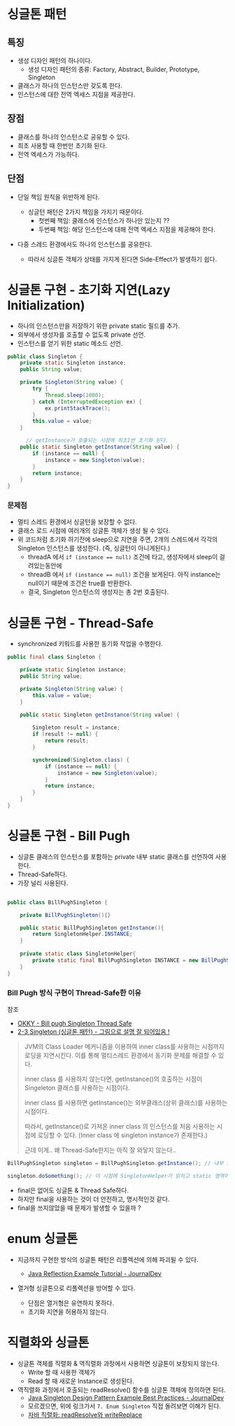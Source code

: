 # 싱글톤 패턴

## 특징
* 생성 디자인 패턴의 하나이다.
	* 생성 디자인 패턴의 종류: Factory, Abstract, Builder, Prototype, Singleton
* 클래스가 하나의 인스턴스만 갖도록 한다.
* 인스턴스에 대한 전역 엑세스 지점을 제공한다.


## 장점
* 클래스를 하나의 인스턴스로 공유할 수 있다.
* 최초 사용할 때 한번만 초기화 된다.
* 전역 엑세스가 가능하다.


## 단점
* 단일 책임 원칙을 위반하게 된다.
	* 싱글턴 패턴은 2가지 책임을 가지기 때문이다.
		* 첫번째 책임: 클래스에 인스턴스가 하나만 있는지 ??
		* 두번째 책임: 해당 인스턴스에 대해 전역 엑세스 지점을 제공해야 한다.

* 다중 스레드 환경에서도 하나의 인스턴스를 공유한다.
  * 따라서 싱글톤 객체가 상태를 가지게 된다면 Side-Effect가 발생하기 쉽다.


# 싱글톤 구현 - 초기화 지연(Lazy Initialization)
* 하나의 인스턴스만을 저장하기 위한 private static 필드를 추가.
* 외부에서 생성자를 호출할 수 없도록 private 선언.
* 인스턴스를 얻기 위한 static 메소드 선언.
``` java
public class Singleton {
    private static Singleton instance;
    public String value;

    private Singleton(String value) {
        try {
            Thread.sleep(1000);
        } catch (InterruptedException ex) {
            ex.printStackTrace();
        }
        this.value = value;
    }

	  // getInstance가 호출되는 시점에 최초1번 초기화 된다.
    public static Singleton getInstance(String value) {
        if (instance == null) {
            instance = new Singleton(value);
        }
        return instance;
    }
}
```


### 문제점
* 멀티 스레드 환경에서 싱글턴을 보장할 수 없다.
* 클래스 로드 시점에 여러개의 싱글톤 객체가 생성 될 수 있다.
* 위 코드처럼 초기화 하기전에 sleep으로 지연을 주면, 2개의 스레드에서 각각의 Singleton 인스턴스를 생성한다. (즉, 싱글턴이 아니게된다.)
	* threadA 에서 `if (instance == null)`  조건에 타고, 생성자에서 sleep이 걸려있는동안에
	* threadB 에서  `if (instance == null)` 조건을 보게된다. 아직 instance는 null이기 때문에 조건은 true를 반환한다. 
	* 결국, Singleton 인스턴스의 생성자는 총 2번 호출된다.


# 싱글톤 구현 - Thread-Safe
* synchronized 키워드를 사용한 동기화 작업을 수행한다.

``` java
public final class Singleton {

    private static Singleton instance;
    public String value;

    private Singleton(String value) {
        this.value = value;
    }

    public static Singleton getInstance(String value) {
     
        Singleton result = instance;
        if (result != null) {
            return result;
        }

        synchronized(Singleton.class) {
            if (instance == null) {
                instance = new Singleton(value);
            }
            return instance;
        }
    }
}
```



# 싱글톤 구현 - Bill Pugh
* 싱글톤 클래스의 인스턴스를 포함하는 private 내부 static 클래스를 선언하여 사용한다.
* Thread-Safe하다.
* 가장 널리 사용된다.

``` java

public class BillPughSingleton {

    private BillPughSingleton(){}

    public static BillPughSingleton getInstance(){
        return SingletonHelper.INSTANCE;
    }
    
    private static class SingletonHelper{
        private static final BillPughSingleton INSTANCE = new BillPughSingleton();
    }
}
```


### Bill Pugh 방식 구현이 Thread-Safe한 이유

참조
* [OKKY - Bill pugh Singleton Thread Safe](https://okky.kr/article/631212)
* [2-3 Singleton (싱글톤 패턴) - 그림으로 설명 잘 되어있음 !](https://jiwondev.tistory.com/190?category=889372)

> JVM의 Class Loader 메커니즘을 이용하여 inner class를 사용하는 시점까지 로딩을 지연시킨다. 이를 통해 멀티스레드 환경에서 동기화 문제를 해결할 수 있다.
> 
> inner class 를 사용하지 않는다면, getInstance()의 호출하는 시점이 Singeleton 클래스를 사용하는 시점이다.
> 
> inner class 를 사용하면  getInstance()는 외부클래스(상위 클래스)를 사용하는 시점이다.
> 
> 따라서, getInstance()로 가져온 inner class 의 인스턴스를 처음 사용하는 시점에 로딩할 수 있다. (Inner class 에 singleton instance가 존재한다.)
> 
> 근데 이게.. 왜 Thread-Safe한지는 아직 잘 와닿지 않는다..


```java
BillPughSingleton singleton = BillPughSingleton.getInstance(); // 내부 클래스는 읽히지 않음.

singleton.doSomething(); // 이 시점에 SingletonHelper가 읽히고 static 영역이 초기화 된다.
```

* final은 없어도 싱글톤 & Thread Safe하다.
* 하지만 final을 사용하는 것이 더 안전하고, 명시적인것 같다.
* final을 쓰지않았을 때 문제가 발생할 수 있을까 ?


# enum 싱글톤
* 지금까지 구현한 방식의 싱글톤 패턴은 리플렉션에 의해 파괴될 수 있다.
	* [Java Reflection Example Tutorial - JournalDev](https://www.journaldev.com/1789/java-reflection-example-tutorial)

* 열거형 싱글톤으로 리플렉션을 방어할 수 있다.
	* 단점은 열거형은 유연하지 못하다.
	* 초기화 지연을 허용하지 않는다.

# 직렬화와 싱글톤
* 싱글톤 객체를 직렬화 & 역직렬화 과정에서 사용하면 싱글톤이 보장되지 않는다.
	* Write 할 때 사용한 객체가
	* Read 할 때 새로운 Instance로 생성된다.
* 역직렬화 과정에서 호출되는 readResolve() 함수를 싱글톤 객체에 정의하면 된다.
	* [Java Singleton Design Pattern Example Best Practices - JournalDev](https://www.journaldev.com/1377/java-singleton-design-pattern-best-practices-examples#reflection-and-singleton)
	* 모르겠으면, 위에 링크가서 `7. Enum Singleton`  직접 돌려보면 이해가 된다.
	* [자바 직렬화: readResolve와 writeReplace](https://madplay.github.io/post/what-is-readresolve-method-and-writereplace-method)
